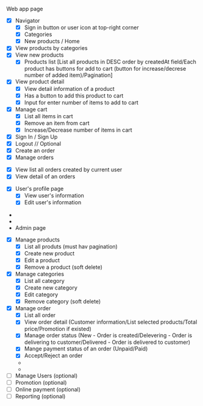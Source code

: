 Web app page
 - [x] Navigator
    + [x] Sign in button or user icon at top-right corner
    + [x] Categories
    + [x] New products / Home
 - [x] View products by categories
 - [x] View new products
   + [x] Products list [List all products in DESC order by createdAt field/Each product has buttons for add to cart (button for increase/decrese number of added item)/Pagination]
 - [x] View product detail
   + [x] View detail information of a product
   + [x] Has a button to add this product to cart
   + [x] Input for enter number of items to add to cart
 - [x] Manage cart
   + [x] List all items in cart
   + [x] Remove an item from cart
   + [x] Increase/Decrease number of items in cart
 - [x] Sign In / Sign Up
 - [x] Logout // Optional
 - [x] Create an order
 - [x] Manage orders
  + [x] View list all orders created by current user
  + [x] View detail of an orders
 - [x] User's profile page
   + [x] View user's information
   + [x] Edit user's information
- 
- 
- Admin page
 - [x] Manage products
    + [x] List all produts (must hav pagination) 
    + [x] Create new product
    + [x] Edit a product
    + [x] Remove a product (soft delete)
 - [x] Manage categories
    + [x] List all category
    + [x] Create new category 
    + [x] Edit category
    + [x] Remove category (soft delete)
 - [x] Manage order
    + [x] List all order
    + [x] View order detail (Customer information/List selected products/Total price/Promotion if existed)
    + [x] Manage order status (New - Order is created/Delevering - Order is delivering to customer/Delivered - Order is delivered to customer)
    + [x] Mange payment status of an order (Unpaid/Paid)
    + [x] Accept/Reject an order
   - 
   - 
 - [ ] Manage Users (optional)
 - [ ] Promotion (optional)
 - [ ] Online payment (optional)
 - [ ] Reporting (optional)